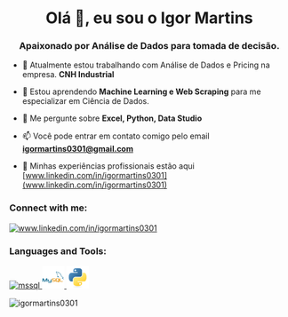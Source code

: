 <h1 align="center">Olá 👋, eu sou o Igor Martins</h1>
<h3 align="center">Apaixonado por Análise de Dados para tomada de decisão.</h3>

- 🔭 Atualmente estou trabalhando com Análise de Dados e Pricing na empresa. **CNH Industrial**

- 🌱 Estou aprendendo **Machine Learning e Web Scraping** para me especializar em Ciência de Dados.

- 💬 Me pergunte sobre **Excel, Python, Data Studio**

- 📫 Você pode entrar em contato comigo pelo email **igormartins0301@gmail.com**

- 📄 Minhas experiências profissionais estão aqui [www.linkedin.com/in/igormartins0301](www.linkedin.com/in/igormartins0301)

<h3 align="left">Connect with me:</h3>
<p align="left">
<a href="https://linkedin.com/in/www.linkedin.com/in/igormartins0301" target="blank"><img align="center" src="https://raw.githubusercontent.com/rahuldkjain/github-profile-readme-generator/master/src/images/icons/Social/linked-in-alt.svg" alt="www.linkedin.com/in/igormartins0301" height="30" width="40" /></a>
</p>

<h3 align="left">Languages and Tools:</h3>
<p align="left"> <a href="https://www.microsoft.com/en-us/sql-server" target="_blank" rel="noreferrer"> <img src="https://www.svgrepo.com/show/303229/microsoft-sql-server-logo.svg" alt="mssql" width="40" height="40"/> </a> <a href="https://www.mysql.com/" target="_blank" rel="noreferrer"> <img src="https://raw.githubusercontent.com/devicons/devicon/master/icons/mysql/mysql-original-wordmark.svg" alt="mysql" width="40" height="40"/> </a> <a href="https://www.python.org" target="_blank" rel="noreferrer"> <img src="https://raw.githubusercontent.com/devicons/devicon/master/icons/python/python-original.svg" alt="python" width="40" height="40"/> </a> </p>

<p><img align="center" src="https://github-readme-stats.vercel.app/api/top-langs?username=igormartins0301&show_icons=true&locale=en&layout=compact" alt="igormartins0301" /></p>


<!---
igormartins0301/igormartins0301 is a ✨ special ✨ repository because its `README.md` (this file) appears on your GitHub profile.
You can click the Preview link to take a look at your changes.
--->
